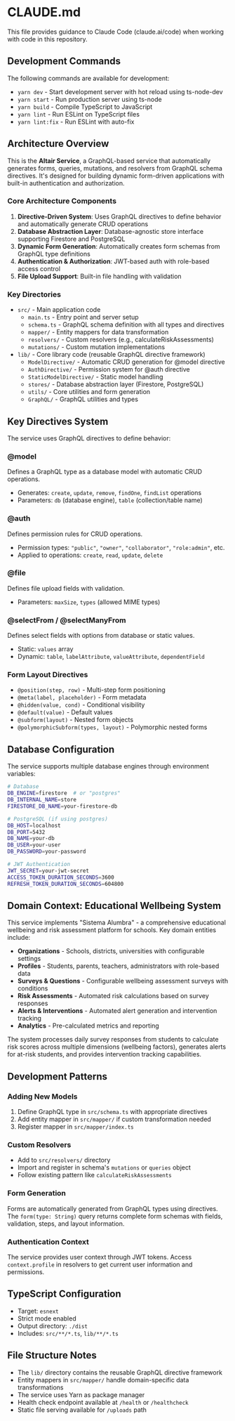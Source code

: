 # CLAUDE.md

This file provides guidance to Claude Code (claude.ai/code) when working with code in this repository.

## Development Commands

The following commands are available for development:

- `yarn dev` - Start development server with hot reload using ts-node-dev
- `yarn start` - Run production server using ts-node  
- `yarn build` - Compile TypeScript to JavaScript
- `yarn lint` - Run ESLint on TypeScript files
- `yarn lint:fix` - Run ESLint with auto-fix

## Architecture Overview

This is the **Altair Service**, a GraphQL-based service that automatically generates forms, queries, mutations, and resolvers from GraphQL schema directives. It's designed for building dynamic form-driven applications with built-in authentication and authorization.

### Core Architecture Components

1. **Directive-Driven System**: Uses GraphQL directives to define behavior and automatically generate CRUD operations
2. **Database Abstraction Layer**: Database-agnostic store interface supporting Firestore and PostgreSQL
3. **Dynamic Form Generation**: Automatically creates form schemas from GraphQL type definitions
4. **Authentication & Authorization**: JWT-based auth with role-based access control
5. **File Upload Support**: Built-in file handling with validation

### Key Directories

- `src/` - Main application code
  - `main.ts` - Entry point and server setup
  - `schema.ts` - GraphQL schema definition with all types and directives
  - `mapper/` - Entity mappers for data transformation
  - `resolvers/` - Custom resolvers (e.g., calculateRiskAssessments)
  - `mutations/` - Custom mutation implementations
- `lib/` - Core library code (reusable GraphQL directive framework)
  - `ModelDirective/` - Automatic CRUD generation for @model directive
  - `AuthDirective/` - Permission system for @auth directive  
  - `StaticModelDirective/` - Static model handling
  - `stores/` - Database abstraction layer (Firestore, PostgreSQL)
  - `utils/` - Core utilities and form generation
  - `GraphQL/` - GraphQL utilities and types

## Key Directives System

The service uses GraphQL directives to define behavior:

### @model
Defines a GraphQL type as a database model with automatic CRUD operations.
- Generates: `create`, `update`, `remove`, `findOne`, `findList` operations
- Parameters: `db` (database engine), `table` (collection/table name)

### @auth  
Defines permission rules for CRUD operations.
- Permission types: `"public"`, `"owner"`, `"collaborator"`, `"role:admin"`, etc.
- Applied to operations: `create`, `read`, `update`, `delete`

### @file
Defines file upload fields with validation.
- Parameters: `maxSize`, `types` (allowed MIME types)

### @selectFrom / @selectManyFrom
Defines select fields with options from database or static values.
- Static: `values` array
- Dynamic: `table`, `labelAttribute`, `valueAttribute`, `dependentField`

### Form Layout Directives
- `@position(step, row)` - Multi-step form positioning
- `@meta(label, placeholder)` - Form metadata
- `@hidden(value, cond)` - Conditional visibility
- `@default(value)` - Default values
- `@subform(layout)` - Nested form objects
- `@polymorphicSubform(types, layout)` - Polymorphic nested forms

## Database Configuration

The service supports multiple database engines through environment variables:

```bash
# Database
DB_ENGINE=firestore  # or "postgres"
DB_INTERNAL_NAME=store
FIRESTORE_DB_NAME=your-firestore-db

# PostgreSQL (if using postgres)
DB_HOST=localhost
DB_PORT=5432
DB_NAME=your-db
DB_USER=your-user
DB_PASSWORD=your-password

# JWT Authentication
JWT_SECRET=your-jwt-secret
ACCESS_TOKEN_DURATION_SECONDS=3600
REFRESH_TOKEN_DURATION_SECONDS=604800
```

## Domain Context: Educational Wellbeing System

This service implements "Sistema Alumbra" - a comprehensive educational wellbeing and risk assessment platform for schools. Key domain entities include:

- **Organizations** - Schools, districts, universities with configurable settings
- **Profiles** - Students, parents, teachers, administrators with role-based data
- **Surveys & Questions** - Configurable wellbeing assessment surveys with conditions
- **Risk Assessments** - Automated risk calculations based on survey responses
- **Alerts & Interventions** - Automated alert generation and intervention tracking
- **Analytics** - Pre-calculated metrics and reporting

The system processes daily survey responses from students to calculate risk scores across multiple dimensions (wellbeing factors), generates alerts for at-risk students, and provides intervention tracking capabilities.

## Development Patterns

### Adding New Models
1. Define GraphQL type in `src/schema.ts` with appropriate directives
2. Add entity mapper in `src/mapper/` if custom transformation needed
3. Register mapper in `src/mapper/index.ts`

### Custom Resolvers
- Add to `src/resolvers/` directory
- Import and register in schema's `mutations` or `queries` object
- Follow existing pattern like `calculateRiskAssessments`

### Form Generation
Forms are automatically generated from GraphQL types using directives. The `form(type: String)` query returns complete form schemas with fields, validation, steps, and layout information.

### Authentication Context
The service provides user context through JWT tokens. Access `context.profile` in resolvers to get current user information and permissions.

## TypeScript Configuration

- Target: `esnext`
- Strict mode enabled
- Output directory: `./dist`
- Includes: `src/**/*.ts`, `lib/**/*.ts`

## File Structure Notes

- The `lib/` directory contains the reusable GraphQL directive framework
- Entity mappers in `src/mapper/` handle domain-specific data transformations
- The service uses Yarn as package manager
- Health check endpoint available at `/health` or `/healthcheck`
- Static file serving available for `/uploads` path